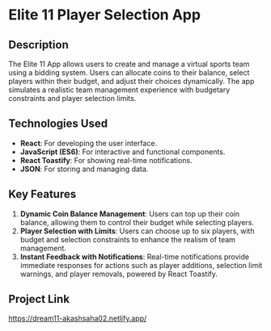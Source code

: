 # Elite 11 Player Selection App

## Description
The Elite 11 App allows users to create and manage a virtual sports team using a bidding system. Users can allocate coins to their balance, select players within their budget, and adjust their choices dynamically. The app simulates a realistic team management experience with budgetary constraints and player selection limits.

## Technologies Used
- **React**: For developing the user interface.
- **JavaScript (ES6)**: For interactive and functional components.
- **React Toastify**: For showing real-time notifications.
- **JSON**: For storing and managing data.

## Key Features
1. **Dynamic Coin Balance Management**: Users can top up their coin balance, allowing them to control their budget while selecting players.
2. **Player Selection with Limits**: Users can choose up to six players, with budget and selection constraints to enhance the realism of team management.
3. **Instant Feedback with Notifications**: Real-time notifications provide immediate responses for actions such as player additions, selection limit warnings, and player removals, powered by React Toastify.

## Project Link

https://dream11-akashsaha02.netlify.app/

